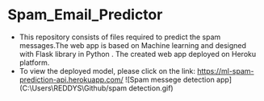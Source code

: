 # Spam_Email_Predictor

- This repository consists of files required to predict the spam messages.The web app is based on Machine learning  and designed with Flask library in Python . The created web app deployed on Heroku platform.
- To view the deployed model, please click on the link: <https://ml-spam-prediction-api.herokuapp.com/>
![Spam messege detection app](C:\Users\REDDYS\Github/spam detection.gif)

